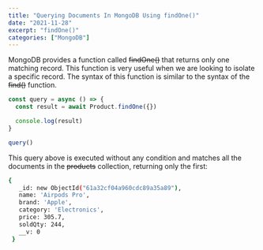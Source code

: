 ```yaml
---
title: "Querying Documents In MongoDB Using findOne()"
date: "2021-11-28"
excerpt: "findOne()"
categories: ["MongoDB"]
---
```


MongoDB provides a function called ~~findOne()~~ that returns only one matching record. This function is very useful when we are looking to isolate a specific record. The syntax of this function is similar to the syntax of the ~~find()~~ function.

```js {numberLines}
const query = async () => {
  const result = await Product.findOne({})

  console.log(result)
}

query()
```

This query above is executed without any condition and matches all the documents in the ~~products~~ collection, returning only the first:

```sh {numberLines}
{
   _id: new ObjectId("61a32cf04a960cdc89a35a89"),
   name: 'Airpods Pro',
   brand: 'Apple',
   category: 'Electronics',
   price: 305.7,
   soldQty: 244,
   __v: 0
 }
```
